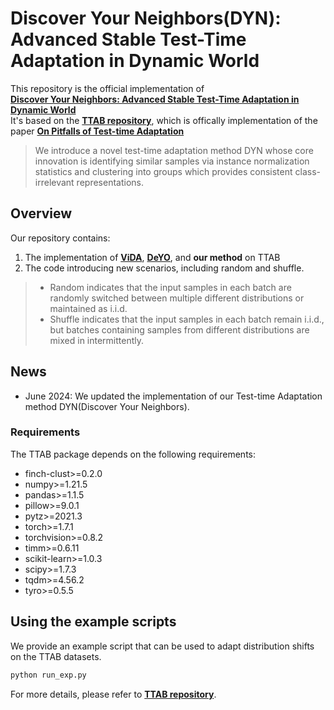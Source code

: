 # Discover Your Neighbors(DYN): Advanced Stable Test-Time Adaptation in Dynamic World

This repository is the official implementation of
<br>
**[Discover Your Neighbors: Advanced Stable Test-Time Adaptation in Dynamic World]()**
<br> 
It's based on the  **[TTAB repository](https://github.com/LINs-lab/ttab)**, which is offically implementation of the paper **[On Pitfalls of Test-time Adaptation](https://arxiv.org/abs/2306.03536)** 


> We introduce a novel test-time adaptation method DYN whose core innovation is identifying similar samples via instance normalization statistics and clustering into groups which provides consistent class-irrelevant representations.

## Overview
Our repository contains:
1. The implementation of **[ViDA](https://arxiv.org/abs/2306.04344)**, **[DeYO](https://arxiv.org/abs/2403.07366)**, and **our method** on TTAB
2. The code introducing new scenarios, including random and shuffle.
> - Random indicates that the input samples in each batch are randomly switched between multiple different distributions or maintained as i.i.d. 
> - Shuffle indicates that the input samples in each batch remain i.i.d., but batches containing samples from different distributions are mixed in intermittently.


## News
- June 2024: We updated the implementation of our Test-time Adaptation method DYN(Discover Your Neighbors).

### Requirements
The TTAB package depends on the following requirements:
- finch-clust>=0.2.0
- numpy>=1.21.5
- pandas>=1.1.5
- pillow>=9.0.1
- pytz>=2021.3
- torch>=1.7.1
- torchvision>=0.8.2
- timm>=0.6.11
- scikit-learn>=1.0.3
- scipy>=1.7.3
- tqdm>=4.56.2
- tyro>=0.5.5

## Using the example scripts
We provide an example script that can be used to adapt distribution shifts on the TTAB datasets. 

```bash
python run_exp.py
```

For more details, please refer to **[TTAB repository](https://github.com/LINs-lab/ttab)**.




